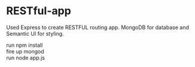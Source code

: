 # RESTful-app

Used Express to create RESTFUL routing app. MongoDB for database and Semantic UI for styling.<br/>

run npm install<br/>
fire up mongod<br/>
run node app.js
